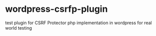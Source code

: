 wordpress-csrfp-plugin
======================

test plugin for CSRF Protector php implementation in wordpress for real world testing
